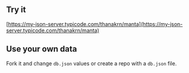 ## Try it

[https://my-json-server.typicode.com/thanakrn/manta](https://my-json-server.typicode.com/thanakrn/manta)

## Use your own data

Fork it and change `db.json` values or create a repo with a `db.json` file.
